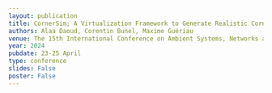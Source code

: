 ```yaml
---
layout: publication
title: CornerSim; A Virtualization Framework to Generate Realistic Corner-Case Scenarios for Autonomous Driving Perception Testing
authors: Alaa Daoud, Corentin Bunel, Maxime Guériau
venue: The 15th International Conference on Ambient Systems, Networks and Technologies (ANT)
year: 2024
pubdate: 23-25 April
type: conference
slides: False
poster: False
---
```

